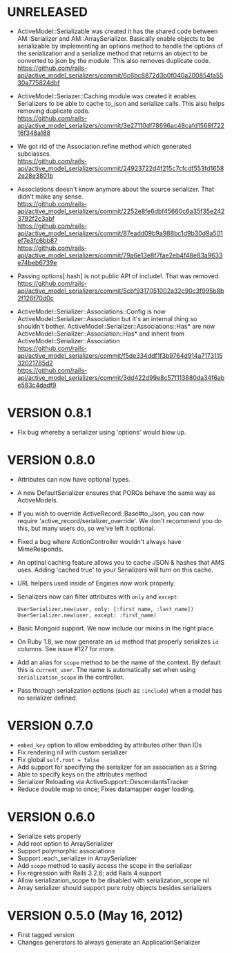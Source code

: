 # UNRELEASED

* ActiveModel::Serializable was created it has the shared code between
  AM::Serializer and AM::ArraySerializer. Basically enable objects to be
  serializable by implementing an options method to handle the options
  of the serialization and a serialize method that returns an object to
  be converted to json by the module. This also removes duplicate code.  
  https://github.com/rails-api/active_model_serializers/commit/6c6bc8872d3b0f040a200854fa5530a775824dbf

* ActiveModel::Seriazer::Caching module was created it enables
  Serializers to be able to cache to\_json and serialize calls. This
  also helps removing duplicate code.  
  https://github.com/rails-api/active_model_serializers/commit/3e27110df78696ac48cafd1568f72216f348a188

* We got rid of the Association.refine method which generated
  subclasses.  
  https://github.com/rails-api/active_model_serializers/commit/24923722d4f215c7cfcdf553fd16582e28e3801b

* Associations doesn't know anymore about the source serializer.
  That didn't make any sense.  
  https://github.com/rails-api/active_model_serializers/commit/2252e8fe6dbf45660c6a35f35e2423792f2c3abf  
  https://github.com/rails-api/active_model_serializers/commit/87eadd09b9a988bc1d9b30d9a501ef7e3fc6bb87  
  https://github.com/rails-api/active_model_serializers/commit/79a6e13e8f7fae2eb4f48e83a9633e74beb6739e

* Passing options[:hash] is not public API of include!. That was
  removed.  
  https://github.com/rails-api/active_model_serializers/commit/5cbf9317051002a32c90c3f995b8b2f126f70d0c

* ActiveModel::Serializer::Associations::Config is now
  ActiveModel::Serializer::Association but it's an internal
  thing so shouldn't bother.
  ActiveModel::Serializer::Associations::Has\* are now
  ActiveModel::Serializer::Association::Has\* and inherit from
  ActiveModel::Serializer::Association  
  https://github.com/rails-api/active_model_serializers/commit/f5de334ddf1f3b9764d914a717311532021785d2  
  https://github.com/rails-api/active_model_serializers/commit/3dd422d99e8c57f113880da34f6abe583c4dadf9

# VERSION 0.8.1

* Fix bug whereby a serializer using 'options' would blow up.

# VERSION 0.8.0

* Attributes can now have optional types.

* A new DefaultSerializer ensures that POROs behave the same way as ActiveModels.

* If you wish to override ActiveRecord::Base#to\_Json, you can now require
  'active\_record/serializer\_override'. We don't recommend you do this, but
  many users do, so we've left it optional.

* Fixed a bug where ActionController wouldn't always have MimeResponds.

* An optinal caching feature allows you to cache JSON & hashes that AMS uses.
  Adding 'cached true' to your Serializers will turn on this cache.

* URL helpers used inside of Engines now work properly.

* Serializers now can filter attributes with `only` and `except`:

  ```
  UserSerializer.new(user, only: [:first_name, :last_name])
  UserSerializer.new(user, except: :first_name)
  ```

* Basic Mongoid support. We now include our mixins in the right place.

* On Ruby 1.8, we now generate an `id` method that properly serializes `id`
  columns. See issue #127 for more.

* Add an alias for `scope` method to be the name of the context. By default
  this is `current_user`. The name is automatically set when using
  `serialization_scope` in the controller.

* Pass through serialization options (such as `:include`) when a model
  has no serializer defined.

# VERSION 0.7.0

* ```embed_key``` option to allow embedding by attributes other than IDs
* Fix rendering nil with custom serializer
* Fix global ```self.root = false```
* Add support for specifying the serializer for an association as a String
* Able to specify keys on the attributes method
* Serializer Reloading via ActiveSupport::DescendantsTracker
* Reduce double map to once; Fixes datamapper eager loading.

# VERSION 0.6.0

* Serialize sets properly
* Add root option to ArraySerializer
* Support polymorphic associations
* Support :each_serializer in ArraySerializer
* Add `scope` method to easily access the scope in the serializer
* Fix regression with Rails 3.2.6; add Rails 4 support
* Allow serialization_scope to be disabled with serialization_scope nil
* Array serializer should support pure ruby objects besides serializers

# VERSION 0.5.0 (May 16, 2012)

* First tagged version
* Changes generators to always generate an ApplicationSerializer
